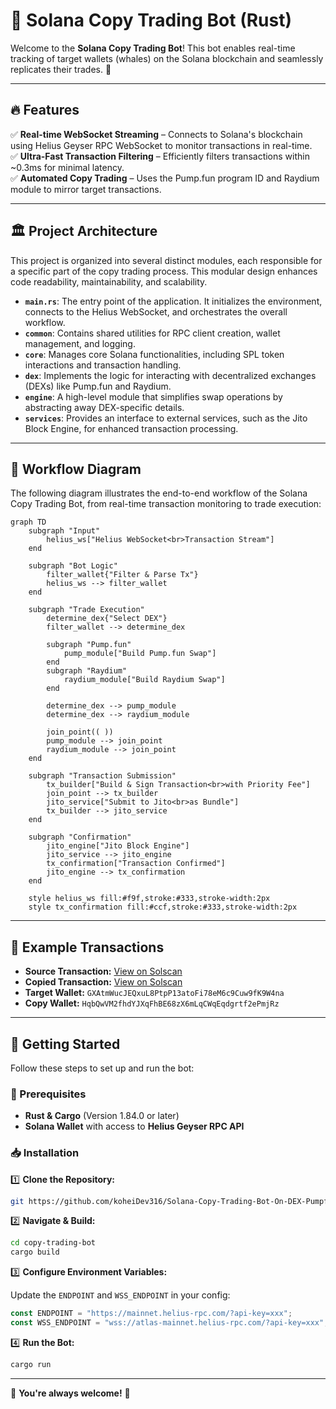 # 🚀 **Solana Copy Trading Bot (Rust)**

Welcome to the **Solana Copy Trading Bot**! This bot enables real-time tracking of target wallets (whales) on the Solana blockchain and seamlessly replicates their trades. 🌟

---

## 🔥 **Features**

✅ **Real-time WebSocket Streaming** – Connects to Solana's blockchain using Helius Geyser RPC WebSocket to monitor transactions in real-time.  
✅ **Ultra-Fast Transaction Filtering** – Efficiently filters transactions within ~0.3ms for minimal latency.  
✅ **Automated Copy Trading** – Uses the Pump.fun program ID and Raydium module to mirror target transactions.  

---

## 🏛️ **Project Architecture**

This project is organized into several distinct modules, each responsible for a specific part of the copy trading process. This modular design enhances code readability, maintainability, and scalability.

- **`main.rs`**: The entry point of the application. It initializes the environment, connects to the Helius WebSocket, and orchestrates the overall workflow.
- **`common`**: Contains shared utilities for RPC client creation, wallet management, and logging.
- **`core`**: Manages core Solana functionalities, including SPL token interactions and transaction handling.
- **`dex`**: Implements the logic for interacting with decentralized exchanges (DEXs) like Pump.fun and Raydium.
- **`engine`**: A high-level module that simplifies swap operations by abstracting away DEX-specific details.
- **`services`**: Provides an interface to external services, such as the Jito Block Engine, for enhanced transaction processing.

---

## 🔄 **Workflow Diagram**

The following diagram illustrates the end-to-end workflow of the Solana Copy Trading Bot, from real-time transaction monitoring to trade execution:

```mermaid
graph TD
    subgraph "Input"
        helius_ws["Helius WebSocket<br>Transaction Stream"]
    end

    subgraph "Bot Logic"
        filter_wallet{"Filter & Parse Tx"}
        helius_ws --> filter_wallet
    end

    subgraph "Trade Execution"
        determine_dex{"Select DEX"}
        filter_wallet --> determine_dex

        subgraph "Pump.fun"
            pump_module["Build Pump.fun Swap"]
        end
        subgraph "Raydium"
            raydium_module["Build Raydium Swap"]
        end

        determine_dex --> pump_module
        determine_dex --> raydium_module

        join_point(( ))
        pump_module --> join_point
        raydium_module --> join_point
    end

    subgraph "Transaction Submission"
        tx_builder["Build & Sign Transaction<br>with Priority Fee"]
        join_point --> tx_builder
        jito_service["Submit to Jito<br>as Bundle"]
        tx_builder --> jito_service
    end

    subgraph "Confirmation"
        jito_engine["Jito Block Engine"]
        jito_service --> jito_engine
        tx_confirmation["Transaction Confirmed"]
        jito_engine --> tx_confirmation
    end

    style helius_ws fill:#f9f,stroke:#333,stroke-width:2px
    style tx_confirmation fill:#ccf,stroke:#333,stroke-width:2px
```

---

## 🎯 **Example Transactions**

- **Source Transaction:** [View on Solscan](https://solscan.io/tx/2nNc1DsGxGoYWdweZhKQqnngfEjJqDA4zxnHar2S9bsAYP2csbLRgMpUmy68xuG1RaUGV9xb9k7dGdXcjgcmtJUh)
- **Copied Transaction:** [View on Solscan](https://solscan.io/tx/n2qrk4Xg3gfBBci6CXGKFqcTC8695sgNyzvacPHVaNkiwjWecwvY5WdNKgtgJhoLJfug6QkXQuaZeB5hVazW6ev)
- **Target Wallet:** `GXAtmWucJEQxuL8PtpP13atoFi78eM6c9Cuw9fK9W4na`
- **Copy Wallet:** `HqbQwVM2fhdYJXqFhBE68zX6mLqCWqEqdgrtf2ePmjRz`

---

## 🚀 **Getting Started**

Follow these steps to set up and run the bot:

### 📌 Prerequisites

- **Rust & Cargo** (Version 1.84.0 or later)
- **Solana Wallet** with access to **Helius Geyser RPC API**

### 📥 Installation

1️⃣ **Clone the Repository:**

```bash
git https://github.com/koheiDev316/Solana-Copy-Trading-Bot-On-DEX-Pumpfun-and-Raydium
```

2️⃣ **Navigate & Build:**

```bash
cd copy-trading-bot
cargo build
```

3️⃣ **Configure Environment Variables:**

Update the `ENDPOINT` and `WSS_ENDPOINT` in your config:

```ts
const ENDPOINT = "https://mainnet.helius-rpc.com/?api-key=xxx";
const WSS_ENDPOINT = "wss://atlas-mainnet.helius-rpc.com/?api-key=xxx";
```

4️⃣ **Run the Bot:**

```bash
cargo run
```

---


🌹 **You're always welcome!** 🌹

